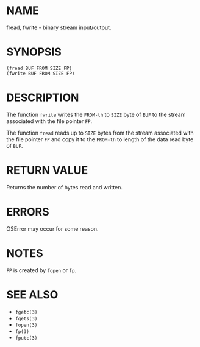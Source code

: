 # NAME
fread, fwrite - binary stream input/output.

# SYNOPSIS

    (fread BUF FROM SIZE FP)
    (fwrite BUF FROM SIZE FP)

# DESCRIPTION
The function `fwrite` writes the `FROM-th` to `SIZE` byte of `BUF` to the stream associated with the file pointer `FP`.

The function `fread` reads up to `SIZE` bytes from the stream associated with the file pointer `FP` and copy it to the `FROM-th` to length of the data read byte of `BUF`.

# RETURN VALUE
Returns the number of bytes read and written.

# ERRORS
OSError may occur for some reason.

# NOTES
`FP` is created by `fopen` or `fp`.

# SEE ALSO
- `fgetc(3)`
- `fgets(3)`
- `fopen(3)`
- `fp(3)`
- `fputc(3)`
